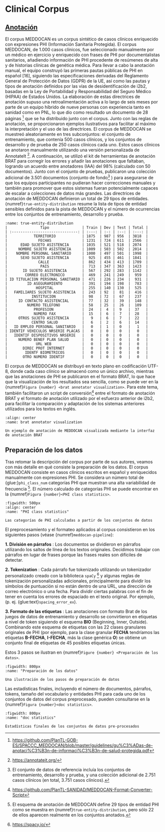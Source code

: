 # Clinical Corpus

## [Anotación](https://github.com/PlanTL-GOB-ES/SPACCC_MEDDOCAN#annotation-tool)

 El corpus MEDDOCAN es un corpus sintético de casos clínicos enriquecido con expresiones PHI (Información Sanitaria Protegida). El corpus MEDDOCAN, de 1.000 casos clínicos, fue seleccionado manualmente por un médico en ejercicio y enriquecido con frases de PHI por documentalistas sanitarios, añadiendo información de PHI procedente de resúmenes de alta y de historias clínicas de genética médica. 
 Para llevar a cabo la anotación manual, el equipo construyó las primeras pautas públicas de PHI en español [16], siguiendo las especificaciones derivadas del Reglamento General de Protección de Datos (GDPR) de la UE, así como las pautas y tipos de anotación definidos por las vías de desidentificación de i2b2, basadas en la Ley de Portabilidad y Responsabilidad del Seguro Médico (HIPAA) de Estados Unidos. La elaboración de estas directrices de anotación supuso una retroalimentación activa a lo largo de seis meses por parte de un equipo híbrido de nueve personas con experiencia tanto en sanidad como en PNL, lo que dio como resultado un documento de 28 páginas [^1] que se ha distribuido junto con el corpus. Junto con las reglas de anotación, se proporcionaron ejemplos ilustrativos para facilitar al máximo la interpretación y el uso de las directrices. El corpus de MEDDOCAN se muestreó aleatoriamente en tres subconjuntos: el conjunto de entrenamiento, que contenía 500 casos clínicos, y los conjuntos de desarrollo y de prueba de 250 casos clínicos cada uno. Estos casos clínicos se anotaron manualmente utilizando una versión personalizada de AnnotateIt [^2]. A continuación, se utilizó el kit de herramientas de anotación BRAT para corregir los errores y añadir las anotaciones que faltaban, logrando un acuerdo entre anotadores (IAA) del 98% (calculado con 50 documentos). Junto con el conjunto de pruebas, publicaron una colección adicional de 3.501 documentos (conjunto de fondo[^3] ) para asegurarse de que los equipos participantes no pudieran hacer correcciones manuales y también para promover que estos sistemas fueran potencialmente capaces de escalar a colecciones de datos más grandes. Las directrices de anotación de MEDDOCAN definieron un total de 29 tipos de entidades. {numref}`true-entity-distribution` resume la lista de tipos de entidad sensibles definidos para la pista de MEDDOCAN y el número de ocurrencias entre los conjuntos de entrenamiento, desarrollo y prueba.


```{table} Distribución del tipo de entidad entre los juegos de datos
:name: true-entity-distribution
|               Tipo               | Train | Dev | Test | Total |
| :------------------------------: | :---: | :-: | :--: | :---: |
|            TERRITORIO            | 1875  | 987 | 956  | 3818  |
|              FECHAS              | 1231  | 724 | 611  | 2566  |
|      EDAD SUJETO ASISTENCIA      | 1035  | 521 | 518  | 2074  |
|     NOMBRE SUJETO ASISTENCIA     | 1009  | 503 | 502  | 2014  |
|    NOMBRE PERSONAL SANITARIO     | 1000  | 497 | 501  | 1998  |
|      SEXO SUJETO ASISTENCIA      |  925  | 455 | 461  | 1841  |
|              CALLE               |  862  | 434 | 413  | 1709  |
|               PAIS               |  713  | 347 | 363  | 1423  |
|       ID SUJETO ASISTENCIA       |  567  | 292 | 283  | 1142  |
|        CORREO ELECTRONICO        |  469  | 241 | 249  |  959  |
| ID TITULACION PERSONAL SANITARIO |  471  | 226 | 234  |  931  |
|         ID ASEGURAMIENTO         |  391  | 194 | 198  |  783  |
|             HOSPITAL             |  255  | 140 | 130  |  525  |
|   FAMILIARES SUJETO ASISTENCIA   |  243  | 92  |  81  |  416  |
|           INSTITUCION            |  98   | 72  |  67  |  237  |
|     ID CONTACTO ASISTENCIAL      |  77   | 32  |  39  |  148  |
|         NUMERO TELEFONO          |  58   | 25  |  26  |  109  |
|            PROFESION             |  24   |  4  |  9   |  37   |
|            NUMERO FAX            |  15   |  6  |  7   |  28   |
|     OTROS SUJETO ASISTENCIA      |   9   |  6  |  7   |  22   |
|           CENTRO SALUD           |   6   |  2  |  6   |  14   |
|   ID EMPLEO PERSONAL SANITARIO   |   0   |  1  |  0   |   1   |
| IDENTIF VEHICULOS NRSERIE PLACAS |   0   |  0  |  0   |   0   |
|   IDENTIF DISPOSITIVOS NRSERIE   |   0   |  0  |  0   |   0   |
|     NUMERO BENEF PLAN SALUD      |   0   |  0  |  0   |   0   |
|             URL WEB              |   0   |  0  |  0   |   0   |
|       DIREC PROT INTERNET        |   0   |  0  |  0   |   0   |
|        IDENTF BIOMETRICOS        |   0   |  0  |  0   |   0   |
|       OTRO NUMERO IDENTIF        |   0   |  0  |  0   |   0   |
```

El corpus de MEDDOCAN se distribuyó en texto plano en codificación UTF-8, donde cada caso clínico se almacenó como un único archivo, mientras que las anotaciones de PHI se publicaron en el formato BRAT, lo que hace que la visualización de los resultados sea sencilla, como se puede ver en la {numref}`Figura {number} <brat annotator visualization>`. Para este tema, también facilitaron un script de conversión[^4] entre el formato de anotación BRAT y el formato de anotación utilizado por el esfuerzo anterior de i2b2, para facilitar la comparación y adaptación de los sistemas anteriores utilizados para los textos en inglés.

```{figure} ../figures/meddocan-brat-visualization.png
:align: center
:name: brat annotator visualization

Un ejemplo de anotación de MEDDOCAN visualizada mediante la interfaz de anotación BRAT
```

[^1]: https://github.com/PlanTL-GOB-ES/SPACCC_MEDDOCAN/blob/master/guidelines/gu%C3%ADas-de-anotaci%C3%B3n-de-informaci%C3%B3n-de-salud-protegida.pdf
[^2]: https://annotateit.org/
[^3]: El conjunto de datos de referencia incluía los conjuntos de entrenamiento, desarrollo y prueba, y una colección adicional de 2.751 casos clínicos (en total, 3.751 casos clínicos). 
[^4]: https://github.com/PlanTL-SANIDAD/MEDDOCAN-Format-Converter-Script

## Preparación de los datos

Tras retomar la descripción del corpus por parte de sus autores, veamos con más detalle en qué consiste la preparación de los datos. El corpus MEDDOCAN consiste en casos clínicos escritos en español y enriquecidos manualmente con expresiones PHI. Se considera un número total de {glue:}`phi_class_num` categorías PHI que muestran una alta variabilidad de frecuencia [^5].
El número calculado de categorías PHI se puede encontrar en la {numref}`Figura {number}<PHI class statistics>`.

```{glue:figure} phi_statistics
:figwidth: 500px
:align: center
:name: "PHI class statistics"

Las categorías de PHI calculadas a partir de los conjuntos de datos
```

El preprocesamiento y el formateo aplicados al corpus consistieron en los siguientes pasos (véase {numref}`meddocan-pipeline`):

**1. División en párrafos**
: Los documentos se dividieron en párrafos utilizando los saltos de línea de los textos originales. Decidimos trabajar con párrafos en lugar de frases porque las frases reales son difíciles de detectar.

**2. Tokenization**
: Cada párrafo fue tokenizado utilizando un tokenizador personalizado creado con la biblioteca ``spaCy`` [^6] y algunas reglas de tokenización personalizadas adicionales, principalmente para dividir los símbolos de puntuación si no están dentro de una URL, una dirección de correo electrónico o una fecha. Para dividir ciertas palabras con el fin de tener en cuenta los errores de espaciado en el texto original. Por ejemplo, (p. ej. {glue:text}`spacing_error_ex`).

**3. Formato de las etiquetas**
: Las anotaciones con formato Brat de los juegos de datos de entrenamiento y desarrollo se convirtieron en etiquetas a nivel de token siguiendo el esquema **BIO** (Beginning, Inner, Outside). Combinando este esquema de etiquetas con las 22 clases granulares originales de PHI (por ejemplo, para la clase granular **FECHA** tendríamos las etiquetas **B-FECHA**, **I-FECHA**, más la clase genérica **O**) se obtiene un conjunto final de etiquetas de 45 posibles etiquetas únicas.

Estos 3 pasos se ilustran en {numref}`Figure {number} <Preparación de los datos>`.

```{glue:figure} data_preparation
:figwidth: 800px
:name: "Preparación de los datos"

Una ilustración de los pasos de preparación de datos
```

Las estadísticas finales, incluyendo el número de documentos, párrafos, tokens, tamaño del vocabulario y entidades PHI para cada uno de los conjuntos de datos del corpus preprocesado, pueden consultarse en la {numref}`Figura {number}<doc statistics>`.

```{glue:figure} doc_statistics
:figwidth: 800px
:name: "doc statistics"

Estadísticas finales de los conjuntos de datos pre-procesados
```

[^5]: El esquema de anotación de MEDDOCAN define 29 tipos de entidad PHI como se muestra en {numref}`true-entity-distribution`, pero sólo 22 de ellos aparecen realmente en los conjuntos anotados.
[^6]: https://spacy.io/